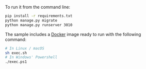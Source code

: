 To run it from the command line:

```bash
pip install -r requirements.txt
python manage.py migrate 
python manage.py runserver 3010
```

The sample includes a <a href="https://www.docker.com" target="_blank">Docker</a> image ready to run with the following command:

```bash
# In Linux / macOS
sh exec.sh
# In Windows' Powershell
./exec.ps1
```